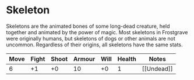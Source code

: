 # Skeleton
Skeletons are the animated bones of some long-dead creature, held together and animated by the power of magic. Most skeletons in Frostgrave were originally humans, but skeletons of dogs or other animals are not uncommon. Regardless of their origins, all skeletons have the same stats.

| Move | Fight | Shoot | Armour | Will | Health | Notes      |
| ---- | ----- | ----- | ------ | ---- | ------ | ---------- |
| 6    | +1    | +0    | 10     | +0   | 1      | [[Undead]] |
